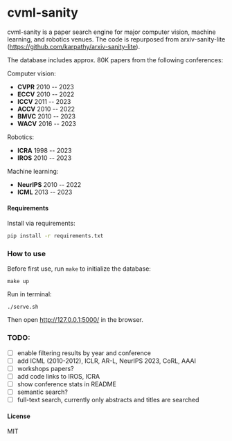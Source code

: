 # cvml-sanity

cvml-sanity is a paper search engine for major computer vision, machine learning, and robotics venues. The code is repurposed from arxiv-sanity-lite (https://github.com/karpathy/arxiv-sanity-lite).

The database includes approx. 80K papers from the following conferences:

Computer vision: 
- **CVPR** 2010 -- 2023
- **ECCV** 2010 -- 2022
- **ICCV** 2011 -- 2023
- **ACCV** 2010 -- 2022
- **BMVC** 2010 -- 2023
- **WACV** 2016 -- 2023
  
Robotics:
- **ICRA** 1998 -- 2023
- **IROS** 2010 -- 2023

Machine learning:
- **NeurIPS** 2010 -- 2022
- **ICML** 2013 -- 2023

#### Requirements

 Install via requirements:

 ```bash
 pip install -r requirements.txt
 ```

### How to use
Before first use, run `make` to initialize the database:
```
make up
```


Run in terminal:

```
./serve.sh
```

Then open http://127.0.0.1:5000/ in the browser.


### TODO: 
- [ ] enable filtering results by year and conference
- [ ] add ICML (2010-2012), ICLR, AR-L, NeurIPS 2023, CoRL, AAAI
- [ ] workshops papers? 
- [ ] add code links to IROS, ICRA
- [ ] show conference stats in README
- [ ] semantic search?
- [ ] full-text search, currently only abstracts and titles are searched

#### License

MIT
